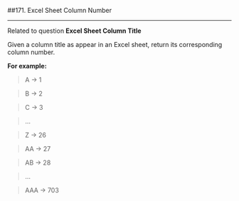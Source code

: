 ##171. Excel Sheet Column Number

---

Related to question **Excel Sheet Column Title**

Given a column title as appear in an Excel sheet, return its corresponding column number.

**For example:**

> A -> 1

> B -> 2

> C -> 3

> ...

> Z -> 26

> AA -> 27

> AB -> 28 

> ...

> AAA -> 703